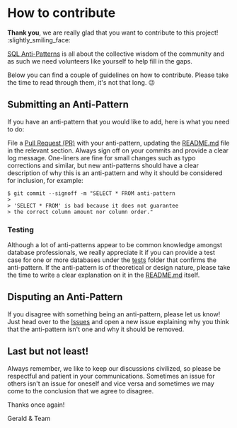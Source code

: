 # How to contribute

**Thank you**, we are really glad that you want to contribute to this project! :slightly\_smiling\_face:

[SQL Anti-Patterns](https://sql-anti-patterns.github.io/) is all about the collective wisdom of the community and as such we need volunteers like yourself to help fill in the gaps.

Below you can find a couple of guidelines on how to contribute. Please take the time to read through them, it's not that long. :wink:

## Submitting an Anti-Pattern

If you have an anti-pattern that you would like to add, here is what you need to do:

File a [Pull Request (PR)](https://github.com/sql-anti-patterns/sql-anti-patterns.github.io/pulls) with your anti-pattern, updating the [README.md](./README.md) file in the relevant section. Always sign off on your commits and provide a clear log message. One-liners are fine for small changes such as typo corrections and similar, but new anti-patterns should have a clear description of why this is an anti-pattern and why it should be considered for inclusion, for example:

```
$ git commit --signoff -m "SELECT * FROM anti-pattern
>
> 'SELECT * FROM' is bad because it does not guarantee
> the correct column amount nor column order."
```

### Testing

Although a lot of anti-patterns appear to be common knowledge amongst database professionals, we really appreciate it if you can provide a test case for one or more databases under the [tests](./tests) folder that confirms the anti-pattern. If the anti-pattern is of theoretical or design nature, please take the time to write a clear explanation on it in the [README.md](./README.md) itself.

## Disputing an Anti-Pattern
If you disagree with something being an anti-pattern, please let us know! Just head over to the [Issues](https://github.com/sql-anti-patterns/sql-anti-patterns.github.io/issues) and open a new issue explaining why you think that the anti-pattern isn't one and why it should be removed.

## Last but not least!

Always remember, we like to keep our discussions civilized, so please be respectful and patient in your communications. Sometimes an issue for others isn't an issue for oneself and vice versa and sometimes we may come to the conclusion that we agree to disagree.

Thanks once again!

Gerald & Team